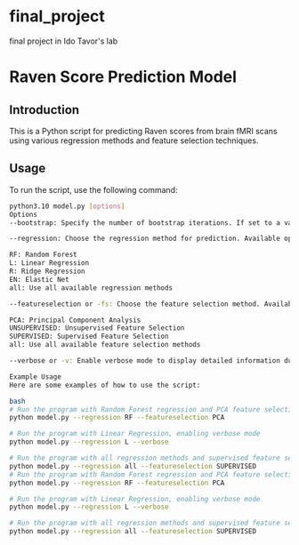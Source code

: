 # final_project
final project in Ido Tavor's lab

# Raven Score Prediction Model

## Introduction

This is a Python script for predicting Raven scores from brain fMRI scans using various regression methods and feature selection techniques.

## Usage

To run the script, use the following command:

```bash
python3.10 model.py [options]
Options
--bootstrap: Specify the number of bootstrap iterations. If set to a value different from 0, the program will run the given number of times with permutation in the Raven scores.

--regression: Choose the regression method for prediction. Available options are:

RF: Random Forest
L: Linear Regression
R: Ridge Regression
EN: Elastic Net
all: Use all available regression methods

--featureselection or -fs: Choose the feature selection method. Available options are:

PCA: Principal Component Analysis
UNSUPERVISED: Unsupervised Feature Selection
SUPERVISED: Supervised Feature Selection
all: Use all available feature selection methods

--verbose or -v: Enable verbose mode to display detailed information during execution.

Example Usage
Here are some examples of how to use the script:

bash
# Run the program with Random Forest regression and PCA feature selection
python model.py --regression RF --featureselection PCA

# Run the program with Linear Regression, enabling verbose mode
python model.py --regression L --verbose

# Run the program with all regression methods and supervised feature selection
python model.py --regression all --featureselection SUPERVISED
# Run the program with Random Forest regression and PCA feature selection
python model.py --regression RF --featureselection PCA

# Run the program with Linear Regression, enabling verbose mode
python model.py --regression L --verbose

# Run the program with all regression methods and supervised feature selection
python model.py --regression all --featureselection SUPERVISED




